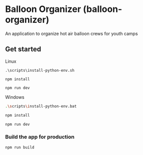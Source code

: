 # Balloon Organizer (balloon-organizer)

An application to organize hot air balloon crews for youth camps

## Get started
Linux
```shell
.\scripts\install-python-env.sh

npm install

npm run dev
```
Windows
```bash
.\scripts\install-python-env.bat

npm install

npm run dev
```

### Build the app for production

```bash
npm run build
```


